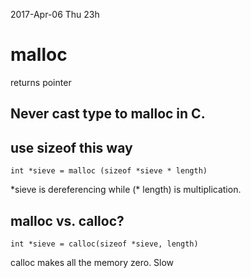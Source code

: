 2017-Apr-06 Thu 23h
# malloc
returns pointer

## Never cast type to malloc in C.

## use sizeof this way
```
int *sieve = malloc (sizeof *sieve * length)
```
\*sieve is dereferencing while (\* length) is multiplication.

## malloc vs. calloc?
```
int *sieve = calloc(sizeof *sieve, length)
```
calloc makes all the memory zero. Slow





